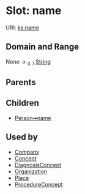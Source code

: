 
# Slot: name




URI: [ks:name](https://w3id.org/linkml/tests/kitchen_sink/name)


## Domain and Range

None &#8594;  <sub>0..1</sub> [String](types/String.md)

## Parents


## Children

 *  [Person➞name](Person_name.md)

## Used by

 * [Company](Company.md)
 * [Concept](Concept.md)
 * [DiagnosisConcept](DiagnosisConcept.md)
 * [Organization](Organization.md)
 * [Place](Place.md)
 * [ProcedureConcept](ProcedureConcept.md)
